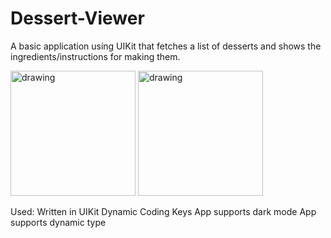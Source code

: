 # Dessert-Viewer
A basic application using UIKit that fetches a list of desserts and shows the ingredients/instructions for making them.

<img src="https://user-images.githubusercontent.com/36284798/174508811-d881f4cf-95ae-449c-83e7-552f64c1c96b.png" alt="drawing" width="200"/> <img src="https://user-images.githubusercontent.com/36284798/174508817-498e24b4-fa68-4381-80d9-0c4d864a3903.png" alt="drawing" width="200"/>

Used: 
  Written in UIKit
  Dynamic Coding Keys
  App supports dark mode 
  App supports dynamic type 
  
